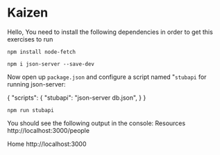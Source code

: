 # Kaizen

Hello, You need to install the following dependencies in order to get this exercises to run

`npm install node-fetch`

`npm i json-server --save-dev`

Now open up `package.json` and configure a script named "`stubapi` for running json-server:

{
    "scripts": {
    "stubapi": "json-server db.json",
  }
}

`npm run stubapi`

You should see the following output in the console:
Resources
  http://localhost:3000/people

  Home
  http://localhost:3000
